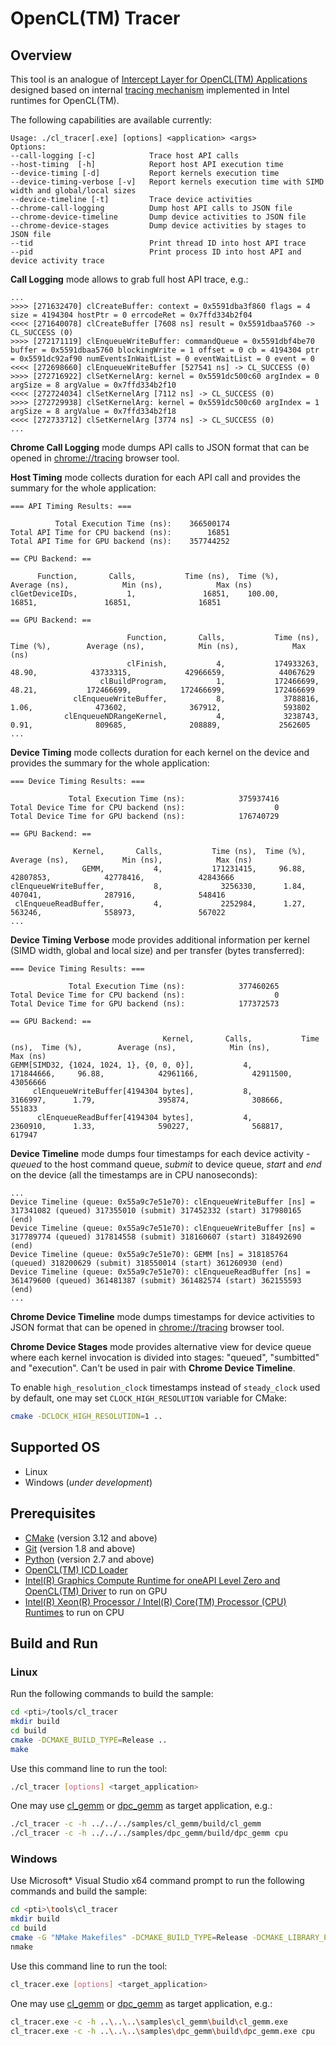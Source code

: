 # OpenCL(TM) Tracer
## Overview
This tool is an analogue of [Intercept Layer for OpenCL(TM) Applications](https://github.com/intel/opencl-intercept-layer) designed based on internal [tracing mechanism](../../chapters/runtime_api_tracing/OpenCL.md) implemented in Intel runtimes for OpenCL(TM).

The following capabilities are available currently:
```
Usage: ./cl_tracer[.exe] [options] <application> <args>
Options:
--call-logging [-c]            Trace host API calls
--host-timing  [-h]            Report host API execution time
--device-timing [-d]           Report kernels execution time
--device-timing-verbose [-v]   Report kernels execution time with SIMD width and global/local sizes
--device-timeline [-t]         Trace device activities
--chrome-call-logging          Dump host API calls to JSON file
--chrome-device-timeline       Dump device activities to JSON file
--chrome-device-stages         Dump device activities by stages to JSON file
--tid                          Print thread ID into host API trace
--pid                          Print process ID into host API and device activity trace
```

**Call Logging** mode allows to grab full host API trace, e.g.:
```
...
>>>> [271632470] clCreateBuffer: context = 0x5591dba3f860 flags = 4 size = 4194304 hostPtr = 0 errcodeRet = 0x7ffd334b2f04
<<<< [271640078] clCreateBuffer [7608 ns] result = 0x5591dbaa5760 -> CL_SUCCESS (0)
>>>> [272171119] clEnqueueWriteBuffer: commandQueue = 0x5591dbf4be70 buffer = 0x5591dbaa5760 blockingWrite = 1 offset = 0 cb = 4194304 ptr = 0x5591dc92af90 numEventsInWaitList = 0 eventWaitList = 0 event = 0
<<<< [272698660] clEnqueueWriteBuffer [527541 ns] -> CL_SUCCESS (0)
>>>> [272716922] clSetKernelArg: kernel = 0x5591dc500c60 argIndex = 0 argSize = 8 argValue = 0x7ffd334b2f10
<<<< [272724034] clSetKernelArg [7112 ns] -> CL_SUCCESS (0)
>>>> [272729938] clSetKernelArg: kernel = 0x5591dc500c60 argIndex = 1 argSize = 8 argValue = 0x7ffd334b2f18
<<<< [272733712] clSetKernelArg [3774 ns] -> CL_SUCCESS (0)
...
```
**Chrome Call Logging** mode dumps API calls to JSON format that can be opened in [chrome://tracing](https://www.chromium.org/developers/how-tos/trace-event-profiling-tool) browser tool.

**Host Timing** mode collects duration for each API call and provides the summary for the whole application:
```
=== API Timing Results: ===

          Total Execution Time (ns):    366500174
Total API Time for CPU backend (ns):        16851
Total API Time for GPU backend (ns):    357744252

== CPU Backend: ==

      Function,       Calls,           Time (ns),  Time (%),        Average (ns),            Min (ns),            Max (ns)
clGetDeviceIDs,           1,               16851,    100.00,               16851,               16851,               16851

== GPU Backend: ==

                          Function,       Calls,           Time (ns),  Time (%),        Average (ns),            Min (ns),            Max (ns)
                          clFinish,           4,           174933263,     48.90,            43733315,            42966659,            44067629
                    clBuildProgram,           1,           172466699,     48.21,           172466699,           172466699,           172466699
              clEnqueueWriteBuffer,           8,             3788816,      1.06,              473602,              367912,              593802
            clEnqueueNDRangeKernel,           4,             3238743,      0.91,              809685,              208889,             2562605
...
```
**Device Timing** mode collects duration for each kernel on the device and provides the summary for the whole application:
```
=== Device Timing Results: ===

             Total Execution Time (ns):            375937416
Total Device Time for CPU backend (ns):                    0
Total Device Time for GPU backend (ns):            176740729

== GPU Backend: ==

              Kernel,       Calls,           Time (ns),  Time (%),        Average (ns),            Min (ns),            Max (ns)
                GEMM,           4,           171231415,     96.88,            42807853,            42778416,            42843666
clEnqueueWriteBuffer,           8,             3256330,      1.84,              407041,              287916,              548416
 clEnqueueReadBuffer,           4,             2252984,      1.27,              563246,              558973,              567022
...
```
**Device Timing Verbose** mode provides additional information per kernel (SIMD width, global and local size) and per transfer (bytes transferred):
```
=== Device Timing Results: ===

             Total Execution Time (ns):            377460265
Total Device Time for CPU backend (ns):                    0
Total Device Time for GPU backend (ns):            177372573

== GPU Backend: ==

                                  Kernel,       Calls,           Time (ns),  Time (%),        Average (ns),            Min (ns),            Max (ns)
GEMM[SIMD32, {1024, 1024, 1}, {0, 0, 0}],           4,           171844666,     96.88,            42961166,            42911500,            43056666
     clEnqueueWriteBuffer[4194304 bytes],           8,             3166997,      1.79,              395874,              308666,              551833
      clEnqueueReadBuffer[4194304 bytes],           4,             2360910,      1.33,              590227,              568817,              617947
```

**Device Timeline** mode dumps four timestamps for each device activity - *queued* to the host command queue, *submit* to device queue, *start* and *end* on the device (all the timestamps are in CPU nanoseconds):
```
...
Device Timeline (queue: 0x55a9c7e51e70): clEnqueueWriteBuffer [ns] = 317341082 (queued) 317355010 (submit) 317452332 (start) 317980165 (end)
Device Timeline (queue: 0x55a9c7e51e70): clEnqueueWriteBuffer [ns] = 317789774 (queued) 317814558 (submit) 318160607 (start) 318492690 (end)
Device Timeline (queue: 0x55a9c7e51e70): GEMM [ns] = 318185764 (queued) 318200629 (submit) 318550014 (start) 361260930 (end)
Device Timeline (queue: 0x55a9c7e51e70): clEnqueueReadBuffer [ns] = 361479600 (queued) 361481387 (submit) 361482574 (start) 362155593 (end)
...
```
**Chrome Device Timeline** mode dumps timestamps for device activities to JSON format that can be opened in [chrome://tracing](https://www.chromium.org/developers/how-tos/trace-event-profiling-tool) browser tool.

**Chrome Device Stages** mode provides alternative view for device queue where each kernel invocation is divided into stages: "queued", "sumbitted" and "execution". Can't be used in pair with **Chrome Device Timeline**.

To enable `high_resolution_clock` timestamps instead of `steady_clock` used by default, one may set `CLOCK_HIGH_RESOLUTION` variable for CMake:
```sh
cmake -DCLOCK_HIGH_RESOLUTION=1 ..
```

## Supported OS
- Linux
- Windows (*under development*)

## Prerequisites
- [CMake](https://cmake.org/) (version 3.12 and above)
- [Git](https://git-scm.com/) (version 1.8 and above)
- [Python](https://www.python.org/) (version 2.7 and above)
- [OpenCL(TM) ICD Loader](https://github.com/KhronosGroup/OpenCL-ICD-Loader)
- [Intel(R) Graphics Compute Runtime for oneAPI Level Zero and OpenCL(TM) Driver](https://github.com/intel/compute-runtime) to run on GPU
- [Intel(R) Xeon(R) Processor / Intel(R) Core(TM) Processor (CPU) Runtimes](https://software.intel.com/en-us/articles/opencl-drivers#cpu-section) to run on CPU

## Build and Run
### Linux
Run the following commands to build the sample:
```sh
cd <pti>/tools/cl_tracer
mkdir build
cd build
cmake -DCMAKE_BUILD_TYPE=Release ..
make
```
Use this command line to run the tool:
```sh
./cl_tracer [options] <target_application>
```
One may use [cl_gemm](../../samples/cl_gemm) or [dpc_gemm](../../samples/dpc_gemm) as target application, e.g.:
```sh
./cl_tracer -c -h ../../../samples/cl_gemm/build/cl_gemm
./cl_tracer -c -h ../../../samples/dpc_gemm/build/dpc_gemm cpu
```
### Windows
Use Microsoft* Visual Studio x64 command prompt to run the following commands and build the sample:
```sh
cd <pti>\tools\cl_tracer
mkdir build
cd build
cmake -G "NMake Makefiles" -DCMAKE_BUILD_TYPE=Release -DCMAKE_LIBRARY_PATH=<opencl_icd_lib_path> ..
nmake
```
Use this command line to run the tool:
```sh
cl_tracer.exe [options] <target_application>
```
One may use [cl_gemm](../../samples/cl_gemm) or [dpc_gemm](../../samples/dpc_gemm) as target application, e.g.:
```sh
cl_tracer.exe -c -h ..\..\..\samples\cl_gemm\build\cl_gemm.exe
cl_tracer.exe -c -h ..\..\..\samples\dpc_gemm\build\dpc_gemm.exe cpu
```